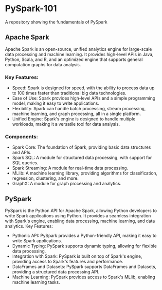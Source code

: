 # PySpark-101
A repository showing the fundamentals of PySpark

## Apache Spark

Apache Spark is an open-source, unified analytics engine for large-scale data processing and machine learning. It provides high-level APIs in Java, Python, Scala, and R, and an optimized engine that supports general computation graphs for data analysis.

### Key Features:
- Speed: Spark is designed for speed, with the ability to process data up to 100 times faster than traditional big data technologies.
- Ease of Use: Spark provides high-level APIs and a simple programming model, making it easy to write applications.
- Flexibility: Spark can handle batch processing, stream processing, machine learning, and graph processing, all in a single platform.
- Unified Engine: Spark's engine is designed to handle multiple workloads, making it a versatile tool for data analysis.

### Components:
- Spark Core: The foundation of Spark, providing basic data structures and APIs.
- Spark SQL: A module for structured data processing, with support for SQL queries.
- Spark Streaming: A module for real-time data processing.
- MLlib: A machine learning library, providing algorithms for classification, regression, clustering, and more.
- GraphX: A module for graph processing and analytics.

## PySpark

PySpark is the Python API for Apache Spark, allowing Python developers to write Spark applications using Python. It provides a seamless integration with Spark's engine, enabling data processing, machine learning, and data analytics.
Key Features:
- Pythonic API: PySpark provides a Python-friendly API, making it easy to write Spark applications.
- Dynamic Typing: PySpark supports dynamic typing, allowing for flexible data processing.
- Integration with Spark: PySpark is built on top of Spark's engine, providing access to Spark's features and performance.
- DataFrames and Datasets: PySpark supports DataFrames and Datasets, providing a structured data processing API.
- Machine Learning: PySpark provides access to Spark's MLlib, enabling machine learning tasks.
